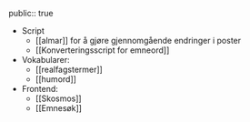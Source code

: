 public:: true

- Script
	- [[almar]] for å gjøre gjennomgående endringer i poster
	- [[Konverteringsscript for emneord]]
- Vokabularer:
	- [[realfagstermer]]
	- [[humord]]
- Frontend:
	- [[Skosmos]]
	- [[Emnesøk]]